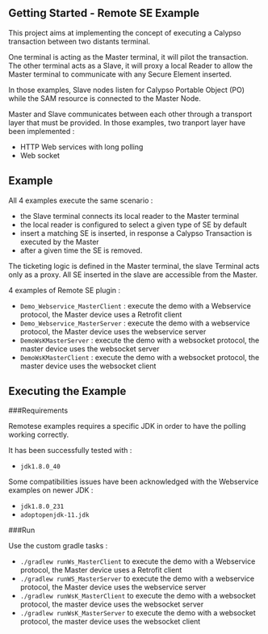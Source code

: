 Getting Started - Remote SE Example
---

This project aims at implementing the concept of executing a Calypso transaction between two distants terminal. 

One terminal is acting as the Master terminal, it will pilot the transaction. The other terminal acts as a Slave, it will proxy a local Reader to allow the Master terminal to communicate with any Secure Element inserted. 

In those examples, Slave nodes listen for Calypso Portable Object (PO) while the SAM resource is connected to the Master Node.

Master and Slave communicates between each other through a transport layer that must be provided. In those examples, two tranport layer have been implemented :
- HTTP Web services with long polling
- Web socket 

Example 
---
All 4 examples execute the same scenario :
- the Slave terminal connects its local reader to the Master terminal
- the local reader is configured to select a given type of SE by default
- insert a matching SE is inserted, in response a Calypso Transaction is executed by the Master
- after a given time the SE is removed.

The ticketing logic is defined in the Master terminal, the slave Terminal acts only as a proxy. All SE inserted in the slave are accessible from the Master.

4 examples of Remote SE plugin :   
- ``Demo_Webservice_MasterClient`` : execute the demo with a Webservice protocol, the Master device uses a Retrofit client 
- ``Demo_Webservice_MasterServer`` : execute the demo with a webservice protocol, the Master device uses the webservice server
- ``DemoWsKMasterServer`` : execute the demo with a websocket protocol, the master device uses the websocket server
- ``DemoWsKMasterClient`` : execute the demo with a websocket protocol, the master device uses the websocket client

Executing the Example
---

###Requirements

Remotese examples requires a specific JDK in order to have the polling working correctly. 

It has been successfully tested with :
- ``jdk1.8.0_40``

Some compatibilities issues have been acknowledged with the Webservice examples on newer JDK :
- ``jdk1.8.0_231`` 
- ``adoptopenjdk-11.jdk``

###Run

Use the custom gradle tasks :
- ```./gradlew runWs_MasterClient``` to execute the demo with a Webservice protocol, the Master device uses a Retrofit client  
- ```./gradlew runWS_MasterServer``` to execute the demo with a webservice protocol, the Master device uses the webservice server
- ```./gradlew runWsK_MasterClient``` to execute the demo with a websocket protocol, the master device uses the websocket server
- ```./gradlew runWsK_MasterServer``` to execute the demo with a websocket protocol, the master device uses the websocket client
